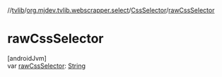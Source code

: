 //[tvlib](../../../index.md)/[org.mjdev.tvlib.webscrapper.select](../index.md)/[CssSelector](index.md)/[rawCssSelector](raw-css-selector.md)

# rawCssSelector

[androidJvm]\
var [rawCssSelector](raw-css-selector.md): [String](https://kotlinlang.org/api/latest/jvm/stdlib/kotlin/-string/index.html)
